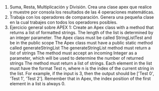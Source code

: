 1. Suma, Resta, Multiplicación y División. Crea una clase apex que realice y muestre por consola los resultados de las 4 operaciones matemáticas.
2. Trabaja con los operadores de comparación. Genera una pequeña clase en la cual trabajes con todos los operadores posibles.
3. Ejercicio general sobre APEX 1: 
Create an Apex class with a method that returns a list of formatted strings. The length of the list is determined by an integer parameter.
The Apex class must be called StringListTest and be in the public scope
The Apex class must have a public static method called generateStringList
The generateStringList method must return a list of strings
The method must accept an incoming Integer as a parameter, which will be used to determine the number of returned strings
The method must return a list of strings. Each element in the list must have the format Test n, where n is the index of the current string in the list. For example, if the input is 3, then the output should be ['Test 0', 'Test 1', 'Test 2']. Remember that in Apex, the index position of the first element in a list is always 0.


